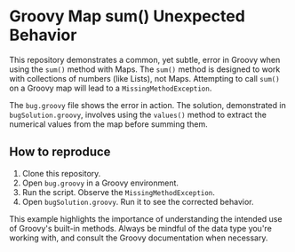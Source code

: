 # Groovy Map sum() Unexpected Behavior

This repository demonstrates a common, yet subtle, error in Groovy when using the `sum()` method with Maps.  The `sum()` method is designed to work with collections of numbers (like Lists), not Maps.  Attempting to call `sum()` on a Groovy map will lead to a `MissingMethodException`.

The `bug.groovy` file shows the error in action.  The solution, demonstrated in `bugSolution.groovy`, involves using the `values()` method to extract the numerical values from the map before summing them.

## How to reproduce

1. Clone this repository.
2. Open `bug.groovy` in a Groovy environment.
3. Run the script. Observe the `MissingMethodException`.
4. Open `bugSolution.groovy`. Run it to see the corrected behavior. 

This example highlights the importance of understanding the intended use of Groovy's built-in methods. Always be mindful of the data type you're working with, and consult the Groovy documentation when necessary.